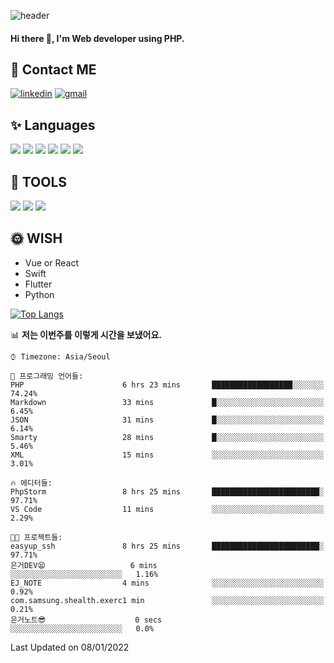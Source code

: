 ![header](https://capsule-render.vercel.app/api?type=waving&color=auto&height=300&section=header&text=EINEE&fontSize=90&animation=twinkling)

#### Hi there 👋, I'm <b>Web developer</b> using PHP. ####

<!--
- 🔭 I’m currently working on Uniwill
- 🌱 I’m currently learning Vue or React or Python.
-->

<!---#### I am PHP developer --->

## 💌 Contact ME ###
[<img src='https://img.shields.io/badge/-EunjiKo-%230A66C2?style=flat-square&logo=LinkedIn&logoColor=white' alt='linkedin'>](https://www.linkedin.com/in/https://www.linkedin.com/in/eunji-ko-00a907164//)  [<img src='https://img.shields.io/badge/-einee214%40gmail.com-%23EA4335?style=flat-square&logo=Gmail&logoColor=white' alt='gmail'>](einee214@gmail.com)  


## ✨ Languages
<img src='https://img.shields.io/badge/-PHP-%23777BB4?style=for-the-badge&logo=PHP&logoColor=white'> <img src='https://img.shields.io/badge/-Laravel-%23FF2D20?style=for-the-badge&logo=Laravel&logoColor=white'> <img src='https://img.shields.io/badge/Jquery-%230769AD?style=for-the-badge&logo=Jquery&logoColor=white'> <img src='https://img.shields.io/badge/CSS3-%231572B6?style=for-the-badge&logo=CSS3&logoColor=white'> <img src='https://img.shields.io/badge/Bootstrap-%237952B3?style=for-the-badge&logo=Bootstrap&logoColor=white' > <img src='https://img.shields.io/badge/MySQL-%234479A1?style=for-the-badge&logo=MySQL&logoColor=white' >

## 🌷 TOOLS
<img src='https://img.shields.io/badge/PHPSTORM-%23000000?style=for-the-badge&logo=PhpStorm&logoColor=white' > <img src='https://img.shields.io/badge/GitLab-%23FCA121?style=for-the-badge&logo=GitLab&logoColor=white' > <img src='https://img.shields.io/badge/GitHub-%23181717?style=for-the-badge&logo=GitHub&logoColor=white'>


## 🌞 WISH
- Vue or React
- Swift
- Flutter
- Python


[![Top Langs](https://github-readme-stats.vercel.app/api/top-langs/?username=ein214&layout=compact)](https://github.com/anuraghazra/github-readme-stats)

<!--START_SECTION:waka-->
📊 **저는 이번주를 이렇게 시간을 보냈어요.** 

```text
⌚︎ Timezone: Asia/Seoul

💬 프로그래밍 언어들: 
PHP                      6 hrs 23 mins       ██████████████████░░░░░░░   74.24% 
Markdown                 33 mins             █░░░░░░░░░░░░░░░░░░░░░░░░   6.45% 
JSON                     31 mins             █░░░░░░░░░░░░░░░░░░░░░░░░   6.14% 
Smarty                   28 mins             █░░░░░░░░░░░░░░░░░░░░░░░░   5.46% 
XML                      15 mins             ░░░░░░░░░░░░░░░░░░░░░░░░░   3.01%

🔥 에디터들: 
PhpStorm                 8 hrs 25 mins       ████████████████████████░   97.71% 
VS Code                  11 mins             ░░░░░░░░░░░░░░░░░░░░░░░░░   2.29%

🐱‍💻 프로젝트들: 
easyup_ssh               8 hrs 25 mins       ████████████████████████░   97.71% 
은거DEV😫                   6 mins              ░░░░░░░░░░░░░░░░░░░░░░░░░   1.16% 
EJ_NOTE                  4 mins              ░░░░░░░░░░░░░░░░░░░░░░░░░   0.92% 
com.samsung.shealth.exerc1 min               ░░░░░░░░░░░░░░░░░░░░░░░░░   0.21% 
은거노트😎                    0 secs              ░░░░░░░░░░░░░░░░░░░░░░░░░   0.0%

```


 Last Updated on 08/01/2022
<!--END_SECTION:waka-->

<!---![GitHub stats](https://github-readme-stats.vercel.app/api?username=ein214&show_icons=true&theme=dracula)  --->



